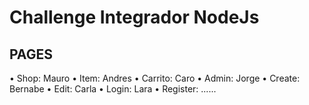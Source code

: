 # Challenge Integrador NodeJs

## PAGES

• Shop: Mauro
• Item: Andres
• Carrito: Caro
• Admin: Jorge
• Create: Bernabe
• Edit: Carla
• Login: Lara
• Register: ......
